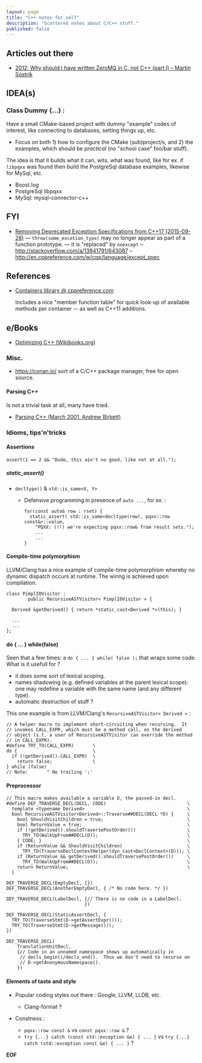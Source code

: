 ```yaml
---
layout: page
title: "C++ notes for self"
description: "Scattered notes about C/C++ stuff."
published: false
---
```



## Articles out there

* [2012: Why should I have written ZeroMQ in C, not C++ (part I) – Martin Sústrik](http://250bpm.com/blog:4)


## IDEA(s)

### Class Dummy {...} :

Have a small CMake-based project with dummy "example" codes of interest, like connecting to databases, setting things up, etc.

* Focus on both 1) how to configure the CMake (sub)project/s, and 2) the examples, which should be _practical_ (no "school case" foo/bar stuff).

The idea is that it builds what it can, wits. what was found, like for ex. if `libpqxx` was found then build the PostgreSql database examples, likewise for MySql, etc.

* Boost.log
* PostgreSql libpqxx
* MySql: mysql-connector-c++

## FYI

* [Removing Deprecated Exception Specifications from C++17 (2015-09-28)](http://www.open-std.org/jtc1/sc22/wg21/docs/papers/2015/p0003r0.html#1.0)
  — `throw(some_excetion_type)` may no longer appear as part of a function
  prototype. — it is "replaced" by `noexcept`
  – <http://stackoverflow.com/a/13841791/643087>
  – <http://en.cppreference.com/w/cpp/language/except_spec>


## References

* [Containers library @ cppreference.com](http://en.cppreference.com/w/cpp/container)

  Includes a nice "member function table" for quick look-up of available methods
  per container -- as well as C++11 additions.


## e/Books

* [Optimizing C++ (Wikibooks.org)](https://en.wikibooks.org/wiki/Optimizing_C%2B%2B)

### Misc.

* <https://conan.io/> sort of a C/C++ package manager, free for open source.
#### Parsing C++

Is not a trivial task at all, many have tried.

* [Parsing C++ (March 2001, Andrew Birkett)](http://www.nobugs.org/developer/parsingcpp/)

### Idioms, tips'n'tricks

#### Assertions

    assert(1 == 2 && "Dude, this ain't no good, like not at all.");

##### static_assert()

* `decltype()` & `std::is_same<X, Y>`
    - Defensive programming in presence of `auto ...`, for ex. :

          for(const auto& row : rset) {
            static_assert( std::is_same<decltype(row), pqxx::row const&>::value,
              "PQXX: (!!) we're expecting pqxx::row& from result sets.");
              ...
              ...
          }

#### Compile-time polymorphism

LLVM/Clang has a nice example of compile-time polymorphism whereby no dynamic dispatch occurs at runtime.  The wiring is achieved upon compilation.

    class PimplIOVisitor :
            public RecursiveASTVisitor< PimplIOVisitor > {

      Derived &getDerived() { return *static_cast<Derived *>(this); }

      ...
      ...
    };

#### do { ... } while(false)

Seen that a few times: a `do { ... } while( false );` that wraps some code. What is it usefull for ?

* it does some sort of lexical scoping.
* names shadowing (e.g. defined variables at the parent lexical scope): one may redefine a variable with the same name (and any different type).
* automatic destruction of stuff ?

This one example is from LLVM/Clang's `RecursiveASTVisitor< Derived >` :

    // A helper macro to implement short-circuiting when recursing.  It
    // invokes CALL_EXPR, which must be a method call, on the derived
    // object (s.t. a user of RecursiveASTVisitor can override the method
    // in CALL_EXPR).
    #define TRY_TO(CALL_EXPR)       \
    do {                            \
      if (!getDerived().CALL_EXPR)  \
        return false;               \
    } while (false)
    // Note:       ^ No trailing ';'

#### Preprocessor

    // This macro makes available a variable D, the passed-in decl.
    #define DEF_TRAVERSE_DECL(DECL, CODE)                              \
      template <typename Derived>                                      \
      bool RecursiveASTVisitor<Derived>::Traverse##DECL(DECL *D) {     \
        bool ShouldVisitChildren = true;                               \
        bool ReturnValue = true;                                       \
        if (!getDerived().shouldTraversePostOrder())                   \
          TRY_TO(WalkUpFrom##DECL(D));                                 \
        { CODE; }                                                      \
        if (ReturnValue && ShouldVisitChildren)                        \
          TRY_TO(TraverseDeclContextHelper(dyn_cast<DeclContext>(D))); \
        if (ReturnValue && getDerived().shouldTraversePostOrder())     \
          TRY_TO(WalkUpFrom##DECL(D));                                 \
        return ReturnValue;                                            \
      }

    DEF_TRAVERSE_DECL(EmptyDecl, {})
    DEF_TRAVERSE_DECL(AnotherEmptyDecl, { /* No code here. */ })

    DEF_TRAVERSE_DECL(LabelDecl, {// There is no code in a LabelDecl.
                                 })

    DEF_TRAVERSE_DECL(StaticAssertDecl, {
      TRY_TO(TraverseStmt(D->getAssertExpr()));
      TRY_TO(TraverseStmt(D->getMessage()));
    })

    DEF_TRAVERSE_DECL(
        TranslationUnitDecl,
        {// Code in an unnamed namespace shows up automatically in
         // decls_begin()/decls_end().  Thus we don't need to recurse on
         // D->getAnonymousNamespace().
        })




#### Elements of taste and style

* Popular coding styles out there : Google, LLVM, LLDB, etc.
    - Clang-format ?

* Constness :
    - `pqxx::row const &` vs `const pqxx::row &` ?
    - `try {...} catch (const std::exception &e) { ... }`
    vs `try {...} catch (std::exception const &e) { ... }` ?

__EOF__
